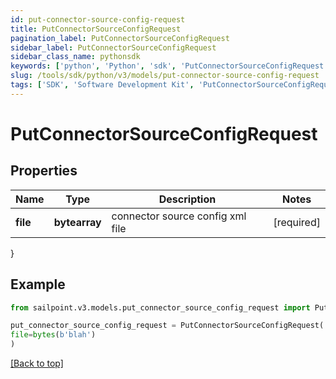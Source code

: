 ```yaml
---
id: put-connector-source-config-request
title: PutConnectorSourceConfigRequest
pagination_label: PutConnectorSourceConfigRequest
sidebar_label: PutConnectorSourceConfigRequest
sidebar_class_name: pythonsdk
keywords: ['python', 'Python', 'sdk', 'PutConnectorSourceConfigRequest', 'PutConnectorSourceConfigRequest'] 
slug: /tools/sdk/python/v3/models/put-connector-source-config-request
tags: ['SDK', 'Software Development Kit', 'PutConnectorSourceConfigRequest', 'PutConnectorSourceConfigRequest']
---
```


# PutConnectorSourceConfigRequest


## Properties

Name | Type | Description | Notes
------------ | ------------- | ------------- | -------------
**file** | **bytearray** | connector source config xml file | [required]
}

## Example

```python
from sailpoint.v3.models.put_connector_source_config_request import PutConnectorSourceConfigRequest

put_connector_source_config_request = PutConnectorSourceConfigRequest(
file=bytes(b'blah')
)

```
[[Back to top]](#) 

